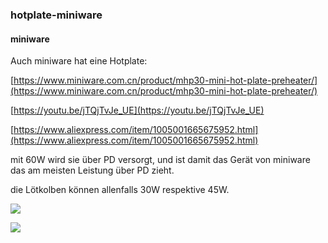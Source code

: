 ### hotplate-miniware

#### miniware

Auch miniware hat eine Hotplate: 

[https://www.miniware.com.cn/product/mhp30-mini-hot-plate-preheater/](https://www.miniware.com.cn/product/mhp30-mini-hot-plate-preheater/)

[https://youtu.be/jTQjTvJe_UE](https://youtu.be/jTQjTvJe_UE)

[https://www.aliexpress.com/item/1005001665675952.html](https://www.aliexpress.com/item/1005001665675952.html)

mit 60W wird sie über PD versorgt, und ist damit das Gerät von miniware das am meisten Leistung über PD zieht. 

die Lötkolben können allenfalls 30W respektive 45W. 

![](https://user-images.githubusercontent.com/69573151/201537155-e17179b9-147f-45a4-a696-2cd5dec50f22.jpg)

![](https://user-images.githubusercontent.com/69573151/201537194-9acc2a05-f690-4413-80cb-87713ee7c8aa.jpg)

